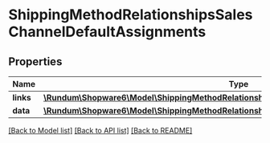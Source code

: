 # ShippingMethodRelationshipsSalesChannelDefaultAssignments

## Properties
Name | Type | Description | Notes
------------ | ------------- | ------------- | -------------
**links** | [**\Rundum\Shopware6\Model\ShippingMethodRelationshipsSalesChannelDefaultAssignmentsLinks**](ShippingMethodRelationshipsSalesChannelDefaultAssignmentsLinks.md) |  | [optional] 
**data** | [**\Rundum\Shopware6\Model\ShippingMethodRelationshipsSalesChannelDefaultAssignmentsData[]**](ShippingMethodRelationshipsSalesChannelDefaultAssignmentsData.md) |  | [optional] 

[[Back to Model list]](../../README.md#documentation-for-models) [[Back to API list]](../../README.md#documentation-for-api-endpoints) [[Back to README]](../../README.md)

